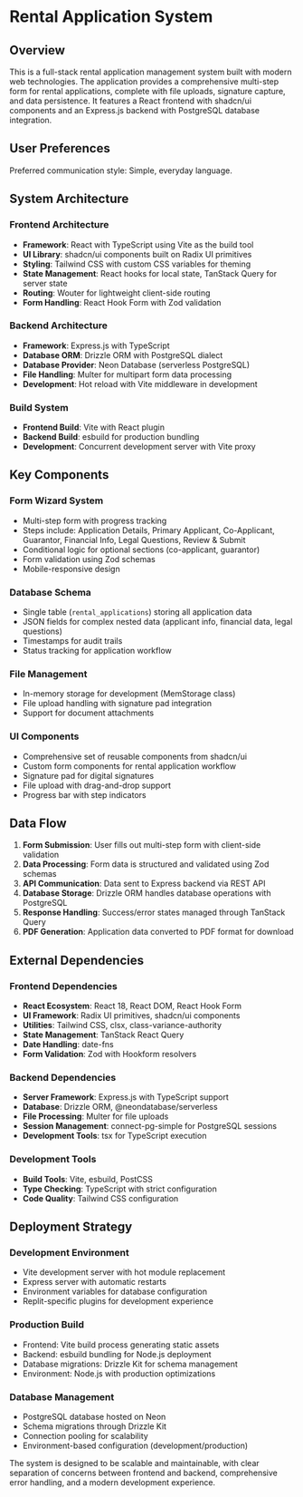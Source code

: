 # Rental Application System

## Overview

This is a full-stack rental application management system built with modern web technologies. The application provides a comprehensive multi-step form for rental applications, complete with file uploads, signature capture, and data persistence. It features a React frontend with shadcn/ui components and an Express.js backend with PostgreSQL database integration.

## User Preferences

Preferred communication style: Simple, everyday language.

## System Architecture

### Frontend Architecture
- **Framework**: React with TypeScript using Vite as the build tool
- **UI Library**: shadcn/ui components built on Radix UI primitives
- **Styling**: Tailwind CSS with custom CSS variables for theming
- **State Management**: React hooks for local state, TanStack Query for server state
- **Routing**: Wouter for lightweight client-side routing
- **Form Handling**: React Hook Form with Zod validation

### Backend Architecture
- **Framework**: Express.js with TypeScript
- **Database ORM**: Drizzle ORM with PostgreSQL dialect
- **Database Provider**: Neon Database (serverless PostgreSQL)
- **File Handling**: Multer for multipart form data processing
- **Development**: Hot reload with Vite middleware in development

### Build System
- **Frontend Build**: Vite with React plugin
- **Backend Build**: esbuild for production bundling
- **Development**: Concurrent development server with Vite proxy

## Key Components

### Form Wizard System
- Multi-step form with progress tracking
- Steps include: Application Details, Primary Applicant, Co-Applicant, Guarantor, Financial Info, Legal Questions, Review & Submit
- Conditional logic for optional sections (co-applicant, guarantor)
- Form validation using Zod schemas
- Mobile-responsive design

### Database Schema
- Single table (`rental_applications`) storing all application data
- JSON fields for complex nested data (applicant info, financial data, legal questions)
- Timestamps for audit trails
- Status tracking for application workflow

### File Management
- In-memory storage for development (MemStorage class)
- File upload handling with signature pad integration
- Support for document attachments

### UI Components
- Comprehensive set of reusable components from shadcn/ui
- Custom form components for rental application workflow
- Signature pad for digital signatures
- File upload with drag-and-drop support
- Progress bar with step indicators

## Data Flow

1. **Form Submission**: User fills out multi-step form with client-side validation
2. **Data Processing**: Form data is structured and validated using Zod schemas
3. **API Communication**: Data sent to Express backend via REST API
4. **Database Storage**: Drizzle ORM handles database operations with PostgreSQL
5. **Response Handling**: Success/error states managed through TanStack Query
6. **PDF Generation**: Application data converted to PDF format for download

## External Dependencies

### Frontend Dependencies
- **React Ecosystem**: React 18, React DOM, React Hook Form
- **UI Framework**: Radix UI primitives, shadcn/ui components
- **Utilities**: Tailwind CSS, clsx, class-variance-authority
- **State Management**: TanStack React Query
- **Date Handling**: date-fns
- **Form Validation**: Zod with Hookform resolvers

### Backend Dependencies
- **Server Framework**: Express.js with TypeScript support
- **Database**: Drizzle ORM, @neondatabase/serverless
- **File Processing**: Multer for file uploads
- **Session Management**: connect-pg-simple for PostgreSQL sessions
- **Development Tools**: tsx for TypeScript execution

### Development Tools
- **Build Tools**: Vite, esbuild, PostCSS
- **Type Checking**: TypeScript with strict configuration
- **Code Quality**: Tailwind CSS configuration

## Deployment Strategy

### Development Environment
- Vite development server with hot module replacement
- Express server with automatic restarts
- Environment variables for database configuration
- Replit-specific plugins for development experience

### Production Build
- Frontend: Vite build process generating static assets
- Backend: esbuild bundling for Node.js deployment
- Database migrations: Drizzle Kit for schema management
- Environment: Node.js with production optimizations

### Database Management
- PostgreSQL database hosted on Neon
- Schema migrations through Drizzle Kit
- Connection pooling for scalability
- Environment-based configuration (development/production)

The system is designed to be scalable and maintainable, with clear separation of concerns between frontend and backend, comprehensive error handling, and a modern development experience.